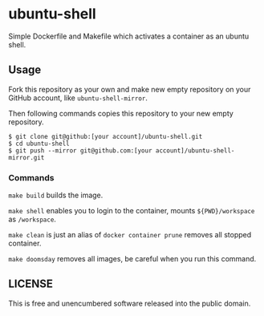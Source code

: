 # ubuntu-shell
Simple Dockerfile and Makefile which activates a container as an ubuntu shell.

## Usage

Fork this repository as your own and make new empty repository on your GitHub account, like `ubuntu-shell-mirror`.

Then following commands copies this repository to your new empty repository.

```
$ git clone git@github:[your account]/ubuntu-shell.git
$ cd ubuntu-shell
$ git push --mirror git@github.com:[your account]/ubuntu-shell-mirror.git
```

### Commands

`make build` builds the image.

`make shell` enables you to login to the container, mounts `${PWD}/workspace` as `/workspace`.

`make clean` is just an alias of `docker container prune` removes all stopped container.

`make doomsday` removes all images, be careful when you run this command.

## LICENSE
This is free and unencumbered software released into the public domain.
